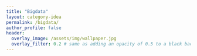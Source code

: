 ```yaml
---
title: "Bigdata"
layout: category-idea
permalink: /bigdata/
author_profile: false
header:
  overlay_image: /assets/img/wallpaper.jpg
  overlay_filter: 0.2 # same as adding an opacity of 0.5 to a black background
---
```

